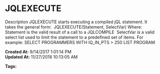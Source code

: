 # JQLEXECUTE

Description JQLEXECUTE starts executing a compiled jQL statement. It takes the general form:  JQLEXECUTE(Statement, SelectVar) Where:  Statement is the valid result of a call to a JQLCOMPILE  SelectVar is a valid select list used to limit the statement to a predefined set of items. For example: SELECT PROGRAMMERS WITH IQ_IN_PTS &gt; 250 LIST PROGRAM  

**Created At:** 9/14/2017 1:01:14 PM  
**Updated At:** 11/27/2018 10:13:05 AM  

**Tags:**
<badge text='records handling' vertical='middle' />
<badge text='query language' vertical='middle' />
